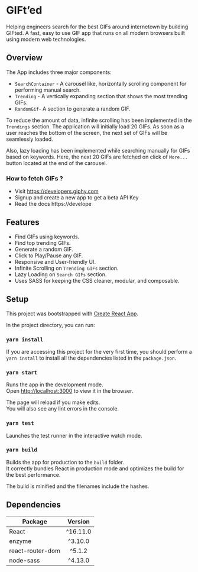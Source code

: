 # GIFt’ed

Helping engineers search for the best GIFs around internetown by building GIFted. A fast, easy
to use GIF app that runs on all modern browsers built using modern web technologies.

## Overview

The App includes three major components: 
- `SearchContainer` - A carousel like, horizontally scrolling component for performing manual search.
- `Trending` - A vertically expanding section that shows the most trending GIFs.
- `RandomGif`- A section to generate a random GIF.

To reduce the amount of data, infinite scrolling has been implemented in the `Trendings` section. The application will initially load 20 GIFs. As soon as a user reaches the bottom of the screen, the next set of GIFs will be seamlessly loaded.

Also, lazy loading has been implemented while searching manually for GIFs based on keywords. Here, the next 20 GIFs are fetched on click of `More...` button located at the end of the carousel.

### How to fetch GIFs ?

- Visit https://developers.giphy.com
- Signup and create a new app to get a beta API Key
- Read the docs https://develope

## Features

- Find GIFs using keywords.
- Find top trending GIFs.
- Generate a random GIF.
- Click to Play/Pause any GIF.
- Responsive and User-friendly UI.
- Infinite Scrolling on `Trending GIFs` section.
- Lazy Loading on `Search GIFs` section.
- Uses SASS for keeping the CSS cleaner, modular, and composable.

## Setup

This project was bootstrapped with [Create React App](https://github.com/facebook/create-react-app).

In the project directory, you can run:

### `yarn install`

If you are accessing this project for the very first time, you should perform a `yarn install` to install all the dependencies listed in the `package.json`.

### `yarn start`

Runs the app in the development mode.<br />
Open [http://localhost:3000](http://localhost:3000) to view it in the browser.

The page will reload if you make edits.<br />
You will also see any lint errors in the console.

### `yarn test`

Launches the test runner in the interactive watch mode.<br />

### `yarn build`

Builds the app for production to the `build` folder.<br />
It correctly bundles React in production mode and optimizes the build for the best performance.

The build is minified and the filenames include the hashes.<br />

## Dependencies

| Package          | Version  |
| ---------------- | :------: |
| React            | ^16.11.0 |
| enzyme           | ^3.10.0  |
| react-router-dom |  ^5.1.2  |
| node-sass        | ^4.13.0  |
